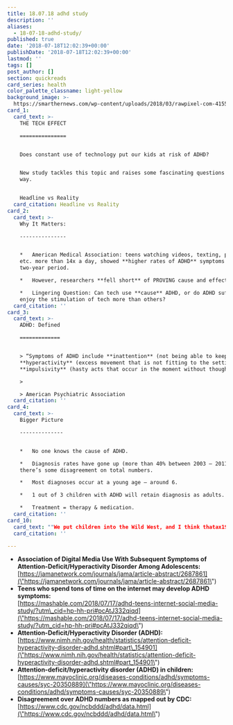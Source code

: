 ```yaml
---
title: 18.07.18 adhd study
description: ''
aliases:
  - 18-07-18-adhd-study/
published: true
date: '2018-07-18T12:02:39+00:00'
publishDate: '2018-07-18T12:02:39+00:00'
lastmod: ''
tags: []
post_author: []
section: quickreads
card_series: health
color_palette_classname: light-yellow
background_image: >-
  https://smarthernews.com/wp-content/uploads/2018/03/rawpixel-com-415585-unsplash-scaled.jpg
card_1:
  card_text: >-
    THE TECH EFFECT

    ===============


    Does constant use of technology put our kids at risk of ADHD?


    New study tackles this topic and raises some fascinating questions along the
    way.


    Headline vs Reality
  card_citation: Headline vs Reality
card_2:
  card_text: >-
    Why It Matters:

    ---------------


    *   American Medical Association: teens watching videos, texting, posting,
    etc. more than 14x a day, showed **higher rates of ADHD** symptoms over
    two-year period.

    *   However, researchers **fell short** of PROVING cause and effect.

    *   Lingering Question: Can tech use **cause** ADHD, or do ADHD sufferers
    enjoy the stimulation of tech more than others?
  card_citation: ''
card_3:
  card_text: >-
    ADHD: Defined

    =============


    > “Symptoms of ADHD include **inattention** (not being able to keep focus),
    **hyperactivity** (excess movement that is not fitting to the setting) and
    **impulsivity** (hasty acts that occur in the moment without thought).”

    > 

    > American Psychiatric Association
  card_citation: ''
card_4:
  card_text: >-
    Bigger Picture

    --------------


    *   No one knows the cause of ADHD.

    *   Diagnosis rates have gone up (more than 40% between 2003 – 2011) though
    there’s some disagreement on total numbers.

    *   Most diagnoses occur at a young age – around 6.

    *   1 out of 3 children with ADHD will retain diagnosis as adults.

    *   Treatment = therapy & medication.
  card_citation: ''
card_10:
  card_text: ""We put children into the Wild West, and I think thatax19s where the problems start," Dimitri A. Christakis, director of the Center for Child Health, Behavior and Development at Seattle Children's Research Institute to 'Mashable.' Read Full Article:nn[view sources](https://smarthernews.com/18-07-18-adhd-study/)"
  card_citation: ''

---
```

*   **Association of Digital Media Use With Subsequent Symptoms of Attention-Deficit/Hyperactivity Disorder Among Adolescents:**  
    [https://jamanetwork.com/journals/jama/article-abstract/2687861](\"https://jamanetwork.com/journals/jama/article-abstract/2687861\")
*   **Teens who spend tons of time on the internet may develop ADHD symptoms:**  
    [https://mashable.com/2018/07/17/adhd-teens-internet-social-media-study/?utm\_cid=hp-hh-pri#pcAtJ332qiqd](\"https://mashable.com/2018/07/17/adhd-teens-internet-social-media-study/?utm_cid=hp-hh-pri#pcAtJ332qiqd\")
*   **Attention-Deficit/Hyperactivity Disorder (ADHD):**  
    [https://www.nimh.nih.gov/health/statistics/attention-deficit-hyperactivity-disorder-adhd.shtml#part\_154901](\"https://www.nimh.nih.gov/health/statistics/attention-deficit-hyperactivity-disorder-adhd.shtml#part_154901\")
*   **Attention-deficit/hyperactivity disorder (ADHD) in children:**  
    [https://www.mayoclinic.org/diseases-conditions/adhd/symptoms-causes/syc-20350889](\"https://www.mayoclinic.org/diseases-conditions/adhd/symptoms-causes/syc-20350889\")
*   **Disagreement over ADHD numbers as mapped out by CDC:**  
    [https://www.cdc.gov/ncbddd/adhd/data.html](\"https://www.cdc.gov/ncbddd/adhd/data.html\")
